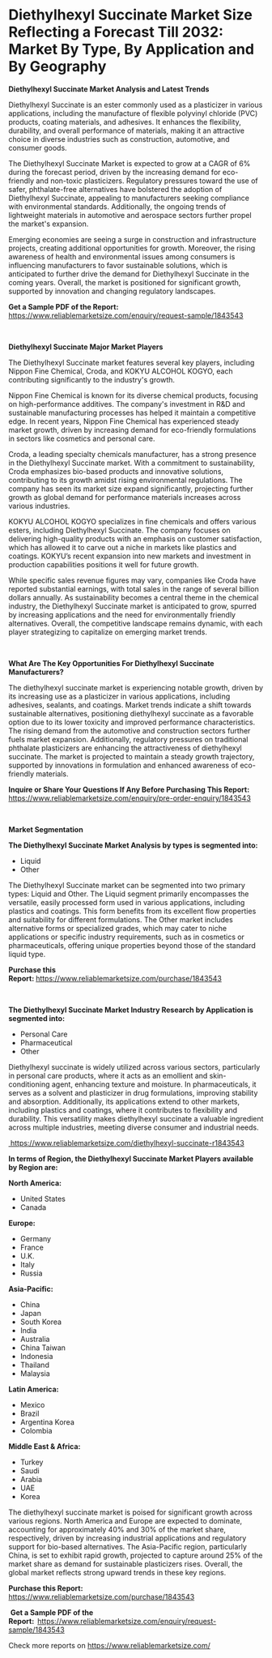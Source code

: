 <p><h1>Diethylhexyl Succinate Market Size Reflecting a Forecast Till 2032: Market By Type, By Application and By Geography</h1></p><p><strong>Diethylhexyl Succinate Market Analysis and Latest Trends</strong></p>
<p><p>Diethylhexyl Succinate is an ester commonly used as a plasticizer in various applications, including the manufacture of flexible polyvinyl chloride (PVC) products, coating materials, and adhesives. It enhances the flexibility, durability, and overall performance of materials, making it an attractive choice in diverse industries such as construction, automotive, and consumer goods.</p><p>The Diethylhexyl Succinate Market is expected to grow at a CAGR of 6% during the forecast period, driven by the increasing demand for eco-friendly and non-toxic plasticizers. Regulatory pressures toward the use of safer, phthalate-free alternatives have bolstered the adoption of Diethylhexyl Succinate, appealing to manufacturers seeking compliance with environmental standards. Additionally, the ongoing trends of lightweight materials in automotive and aerospace sectors further propel the market's expansion.</p><p>Emerging economies are seeing a surge in construction and infrastructure projects, creating additional opportunities for growth. Moreover, the rising awareness of health and environmental issues among consumers is influencing manufacturers to favor sustainable solutions, which is anticipated to further drive the demand for Diethylhexyl Succinate in the coming years. Overall, the market is positioned for significant growth, supported by innovation and changing regulatory landscapes.</p></p>
<p><strong>Get a Sample PDF of the Report:&nbsp;</strong> <a href="https://www.reliablemarketsize.com/enquiry/request-sample/1843543?utm_campaign=3367&utm_medium=2&utm_source=Github&utm_content=ia&utm_term=02042025&utm_id=diethylhexyl-succinate">https://www.reliablemarketsize.com/enquiry/request-sample/1843543</a></p>
<p>&nbsp;</p>
<p><strong>Diethylhexyl Succinate Major Market Players</strong></p>
<p><p>The Diethylhexyl Succinate market features several key players, including Nippon Fine Chemical, Croda, and KOKYU ALCOHOL KOGYO, each contributing significantly to the industry's growth.</p><p>Nippon Fine Chemical is known for its diverse chemical products, focusing on high-performance additives. The company's investment in R&D and sustainable manufacturing processes has helped it maintain a competitive edge. In recent years, Nippon Fine Chemical has experienced steady market growth, driven by increasing demand for eco-friendly formulations in sectors like cosmetics and personal care.</p><p>Croda, a leading specialty chemicals manufacturer, has a strong presence in the Diethylhexyl Succinate market. With a commitment to sustainability, Croda emphasizes bio-based products and innovative solutions, contributing to its growth amidst rising environmental regulations. The company has seen its market size expand significantly, projecting further growth as global demand for performance materials increases across various industries.</p><p>KOKYU ALCOHOL KOGYO specializes in fine chemicals and offers various esters, including Diethylhexyl Succinate. The company focuses on delivering high-quality products with an emphasis on customer satisfaction, which has allowed it to carve out a niche in markets like plastics and coatings. KOKYU’s recent expansion into new markets and investment in production capabilities positions it well for future growth.</p><p>While specific sales revenue figures may vary, companies like Croda have reported substantial earnings, with total sales in the range of several billion dollars annually. As sustainability becomes a central theme in the chemical industry, the Diethylhexyl Succinate market is anticipated to grow, spurred by increasing applications and the need for environmentally friendly alternatives. Overall, the competitive landscape remains dynamic, with each player strategizing to capitalize on emerging market trends.</p></p>
<p>&nbsp;</p>
<p><strong>What Are The Key Opportunities For Diethylhexyl Succinate Manufacturers?</strong></p>
<p><p>The diethylhexyl succinate market is experiencing notable growth, driven by its increasing use as a plasticizer in various applications, including adhesives, sealants, and coatings. Market trends indicate a shift towards sustainable alternatives, positioning diethylhexyl succinate as a favorable option due to its lower toxicity and improved performance characteristics. The rising demand from the automotive and construction sectors further fuels market expansion. Additionally, regulatory pressures on traditional phthalate plasticizers are enhancing the attractiveness of diethylhexyl succinate. The market is projected to maintain a steady growth trajectory, supported by innovations in formulation and enhanced awareness of eco-friendly materials.</p></p>
<p><strong>Inquire or Share Your Questions If Any Before Purchasing This Report:</strong> <a href="https://www.reliablemarketsize.com/enquiry/pre-order-enquiry/1843543?utm_campaign=3367&utm_medium=2&utm_source=Github&utm_content=ia&utm_term=02042025&utm_id=diethylhexyl-succinate">https://www.reliablemarketsize.com/enquiry/pre-order-enquiry/1843543</a></p>
<p>&nbsp;</p>
<p><strong>Market Segmentation</strong></p>
<p><strong>The Diethylhexyl Succinate Market Analysis by types is segmented into:</strong></p>
<p><ul><li>Liquid</li><li>Other</li></ul></p>
<p><p>The Diethylhexyl Succinate market can be segmented into two primary types: Liquid and Other. The Liquid segment primarily encompasses the versatile, easily processed form used in various applications, including plastics and coatings. This form benefits from its excellent flow properties and suitability for different formulations. The Other market includes alternative forms or specialized grades, which may cater to niche applications or specific industry requirements, such as in cosmetics or pharmaceuticals, offering unique properties beyond those of the standard liquid type.</p></p>
<p><strong>Purchase this Report:&nbsp;</strong><a href="https://www.reliablemarketsize.com/purchase/1843543?utm_campaign=3367&utm_medium=2&utm_source=Github&utm_content=ia&utm_term=02042025&utm_id=diethylhexyl-succinate">https://www.reliablemarketsize.com/purchase/1843543</a></p>
<p>&nbsp;</p>
<p><strong>The Diethylhexyl Succinate Market Industry Research by Application is segmented into:</strong></p>
<p><ul><li>Personal Care</li><li>Pharmaceutical</li><li>Other</li></ul></p>
<p><p>Diethylhexyl succinate is widely utilized across various sectors, particularly in personal care products, where it acts as an emollient and skin-conditioning agent, enhancing texture and moisture. In pharmaceuticals, it serves as a solvent and plasticizer in drug formulations, improving stability and absorption. Additionally, its applications extend to other markets, including plastics and coatings, where it contributes to flexibility and durability. This versatility makes diethylhexyl succinate a valuable ingredient across multiple industries, meeting diverse consumer and industrial needs.</p></p>
<p><a href="https://www.reliablemarketsize.com/diethylhexyl-succinate-r1843543?utm_campaign=3367&utm_medium=2&utm_source=Github&utm_content=ia&utm_term=02042025&utm_id=diethylhexyl-succinate">&nbsp;https://www.reliablemarketsize.com/diethylhexyl-succinate-r1843543</a></p>
<p><strong>In terms of Region, the Diethylhexyl Succinate Market Players available by Region are:</strong></p>
<p>
    <p> <strong> North America: </strong>
        <ul>
            <li>United States</li>
            <li>Canada</li>
        </ul>
        </p> 
    <p> <strong> Europe: </strong>
        <ul>
            <li>Germany</li>
            <li>France</li>
            <li>U.K.</li>
            <li>Italy</li>
            <li>Russia</li>
        </ul>
        </p> 
    <p> <strong> Asia-Pacific: </strong>
        <ul>
            <li>China</li>
            <li>Japan</li>
            <li>South Korea</li>
            <li>India</li>
            <li>Australia</li>
            <li>China Taiwan</li>
            <li>Indonesia</li>
            <li>Thailand</li>
            <li>Malaysia</li>
        </ul>
        </p> 
    <p> <strong> Latin America: </strong>
        <ul>
            <li>Mexico</li>
            <li>Brazil</li>
            <li>Argentina Korea</li>
            <li>Colombia</li>
        </ul>
        </p> 
    <p> <strong> Middle East & Africa: </strong>
        <ul>
            <li>Turkey</li>
            <li>Saudi</li>
            <li>Arabia</li>
            <li>UAE</li>
            <li>Korea</li>
        </ul>
    </p>
    </p>
<p><p>The diethylhexyl succinate market is poised for significant growth across various regions. North America and Europe are expected to dominate, accounting for approximately 40% and 30% of the market share, respectively, driven by increasing industrial applications and regulatory support for bio-based alternatives. The Asia-Pacific region, particularly China, is set to exhibit rapid growth, projected to capture around 25% of the market share as demand for sustainable plasticizers rises. Overall, the global market reflects strong upward trends in these key regions.</p></p>
<p><strong>Purchase this Report: </strong><a href="https://www.reliablemarketsize.com/purchase/1843543?utm_campaign=3367&utm_medium=2&utm_source=Github&utm_content=ia&utm_term=02042025&utm_id=diethylhexyl-succinate">https://www.reliablemarketsize.com/purchase/1843543</a></p>
<p>&nbsp;<strong>Get a Sample PDF of the Report:&nbsp;&nbsp;</strong><a href="https://www.reliablemarketsize.com/enquiry/request-sample/1843543?utm_campaign=3367&utm_medium=2&utm_source=Github&utm_content=ia&utm_term=02042025&utm_id=diethylhexyl-succinate">https://www.reliablemarketsize.com/enquiry/request-sample/1843543</a></p>
<p><strong></strong></p>
<p>Check more reports on <a href="https://www.reliablemarketsize.com/?utm_campaign=3367&utm_medium=2&utm_source=Github&utm_content=ia&utm_term=02042025&utm_id=diethylhexyl-succinate">https://www.reliablemarketsize.com/</a></p>